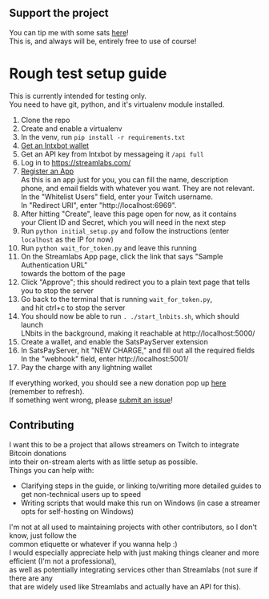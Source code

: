 ## Support the project
You can tip me with some sats [here](https://fitti.io/tips)!  
This is, and always will be, entirely free to use of course!

# Rough test setup guide
This is currently intended for testing only.  
You need to have git, python, and it's virtualenv module installed.
1. Clone the repo
1. Create and enable a virtualenv
1. In the venv, run `pip install -r requirements.txt`
1. [Get an lntxbot wallet](https://t.me/lntxbot)
1. Get an API key from lntxbot by messageing it `/api full`
1. Log in to https://streamlabs.com/
1. [Register an App](https://streamlabs.com/dashboard#/apps/register)  
     As this is an app just for you, you can fill the name, description  
     phone, and email fields with whatever you want. They are not relevant.  
     In the "Whitelist Users" field, enter your Twitch username.  
     In "Redirect URI", enter "http://localhost:6969".  
1. After hitting "Create", leave this page open for now, as it contains  
     your Client ID and Secret, which you will need in the next step  
1. Run `python initial_setup.py` and follow the instructions (enter `localhost` as the IP for now)
1. Run `python wait_for_token.py` and leave this running
1. On the Streamlabs App page, click the link that says "Sample Authentication URL"  
     towards the bottom of the page
1. Click "Approve"; this should redirect you to a plain text page that tells you to stop the server
1. Go back to the terminal that is running `wait_for_token.py`,  
     and hit ctrl+c to stop the server
1. You should now be able to run `. ./start_lnbits.sh`, which should launch  
     LNbits in the background, making it reachable at http://localhost:5000/
1. Create a wallet, and enable the SatsPayServer extension
1. In SatsPayServer, hit "NEW CHARGE," and fill out all the required fields
     In the "webhook" field, enter http://localhost:5001/
1. Pay the charge with any lightning wallet  

If everything worked, you should see a new donation pop up [here](https://streamlabs.com/dashboard#/donations) (remember to refresh).  
If something went wrong, please [submit an issue](https://github.com/Fittiboy/bitcoin-on-twitch/issues/new/choose)!

## Contributing
I want this to be a project that allows streamers on Twitch to integrate Bitcoin donations  
into their on-stream alerts with as little setup as possible.  
Things you can help with:  
* Clarifying steps in the guide, or linking to/writing more detailed guides to get non-technical users up to speed
* Writing scripts that would make this run on Windows (in case a streamer opts for self-hosting on Windows)

I'm not at all used to maintaining projects with other contributors, so I don't know, just follow the  
common etiquette or whatever if you wanna help :)  
I would especially appreciate help with just making things cleaner and more efficient (I'm not a professional),  
as well as potentially integrating services other than Streamlabs (not sure if there are any  
that are widely used like Streamlabs and actually have an API for this).
